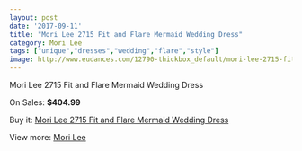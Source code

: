 ```yaml
---
layout: post
date: '2017-09-11'
title: "Mori Lee 2715 Fit and Flare Mermaid Wedding Dress"
category: Mori Lee
tags: ["unique","dresses","wedding","flare","style"]
image: http://www.eudances.com/12790-thickbox_default/mori-lee-2715-fit-and-flare-mermaid-wedding-dress.jpg
---
```

Mori Lee 2715 Fit and Flare Mermaid Wedding Dress

On Sales: **$404.99**
<a href="https://www.eudances.com/en/mori-lee/3915-mori-lee-2715-fit-and-flare-mermaid-wedding-dress.html"><amp-img layout="responsive" width="600" height="600" src="//www.eudances.com/12790-thickbox_default/mori-lee-2715-fit-and-flare-mermaid-wedding-dress.jpg" alt="Mori Lee 2715 Fit and Flare Mermaid Wedding Dress 0" /></a>
<a href="https://www.eudances.com/en/mori-lee/3915-mori-lee-2715-fit-and-flare-mermaid-wedding-dress.html"><amp-img layout="responsive" width="600" height="600" src="//www.eudances.com/12795-thickbox_default/mori-lee-2715-fit-and-flare-mermaid-wedding-dress.jpg" alt="Mori Lee 2715 Fit and Flare Mermaid Wedding Dress 1" /></a>
<a href="https://www.eudances.com/en/mori-lee/3915-mori-lee-2715-fit-and-flare-mermaid-wedding-dress.html"><amp-img layout="responsive" width="600" height="600" src="//www.eudances.com/12794-thickbox_default/mori-lee-2715-fit-and-flare-mermaid-wedding-dress.jpg" alt="Mori Lee 2715 Fit and Flare Mermaid Wedding Dress 2" /></a>
<a href="https://www.eudances.com/en/mori-lee/3915-mori-lee-2715-fit-and-flare-mermaid-wedding-dress.html"><amp-img layout="responsive" width="600" height="600" src="//www.eudances.com/12793-thickbox_default/mori-lee-2715-fit-and-flare-mermaid-wedding-dress.jpg" alt="Mori Lee 2715 Fit and Flare Mermaid Wedding Dress 3" /></a>
<a href="https://www.eudances.com/en/mori-lee/3915-mori-lee-2715-fit-and-flare-mermaid-wedding-dress.html"><amp-img layout="responsive" width="600" height="600" src="//www.eudances.com/12792-thickbox_default/mori-lee-2715-fit-and-flare-mermaid-wedding-dress.jpg" alt="Mori Lee 2715 Fit and Flare Mermaid Wedding Dress 4" /></a>
<a href="https://www.eudances.com/en/mori-lee/3915-mori-lee-2715-fit-and-flare-mermaid-wedding-dress.html"><amp-img layout="responsive" width="600" height="600" src="//www.eudances.com/12791-thickbox_default/mori-lee-2715-fit-and-flare-mermaid-wedding-dress.jpg" alt="Mori Lee 2715 Fit and Flare Mermaid Wedding Dress 5" /></a>

Buy it: [Mori Lee 2715 Fit and Flare Mermaid Wedding Dress](https://www.eudances.com/en/mori-lee/3915-mori-lee-2715-fit-and-flare-mermaid-wedding-dress.html "Mori Lee 2715 Fit and Flare Mermaid Wedding Dress")

View more: [Mori Lee](https://www.eudances.com/en/9-mori-lee "Mori Lee")